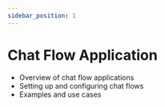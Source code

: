 ```yaml
---
sidebar_position: 1
---
```


# Chat Flow Application

- Overview of chat flow applications
- Setting up and configuring chat flows
- Examples and use cases

